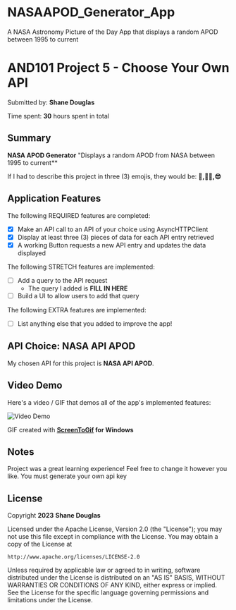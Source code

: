 # NASAAPOD_Generator_App
A NASA Astronomy Picture of the Day App that displays a random APOD between 1995 to current


<!-- (This is a comment) INSTRUCTIONS: Go through this page and fill out any **bolded** entries with their correct values.-->

# AND101 Project 5 - Choose Your Own API

Submitted by: **Shane Douglas**

Time spent: **30** hours spent in total

## Summary

**NASA APOD Generator**  "Displays a random APOD from NASA between 1995 to current**

If I had to describe this project in three (3) emojis, they would be: **:partying_face:,:face_with_spiral_eyes:,:sunglasses:**

## Application Features

<!-- (This is a comment) Please be sure to change the [ ] to [x] for any features you completed.  If a feature is not checked [x], you might miss the points for that item! -->

The following REQUIRED features are completed:

- [x] Make an API call to an API of your choice using AsyncHTTPClient
- [x] Display at least three (3) pieces of data for each API entry retrieved
- [x] A working Button requests a new API entry and updates the data displayed

The following STRETCH features are implemented:

- [ ] Add a query to the API request
  - The query I added is **FILL IN HERE**
- [ ] Build a UI to allow users to add that query

The following EXTRA features are implemented:

- [ ] List anything else that you added to improve the app!

## API Choice: NASA API APOD


My chosen API for this project is **NASA API APOD**.

## Video Demo

Here's a video / GIF that demos all of the app's implemented features:

<img src='http://i.imgur.com/link/to/your/gif/file.gif' title='Video Demo' width='' alt='Video Demo' />

GIF created with **[ScreenToGif](https://www.screentogif.com/) for Windows**

<!-- Recommended tools:
- [Kap](https://getkap.co/) for macOS
- [ScreenToGif](https://www.screentogif.com/) for Windows
- [peek](https://github.com/phw/peek) for Linux. -->

## Notes

Project was a great learning experience! Feel free to change it however you like. You must generate your own api key

## License

Copyright **2023** **Shane Douglas**

Licensed under the Apache License, Version 2.0 (the "License");
you may not use this file except in compliance with the License.
You may obtain a copy of the License at

    http://www.apache.org/licenses/LICENSE-2.0

Unless required by applicable law or agreed to in writing, software
distributed under the License is distributed on an "AS IS" BASIS,
WITHOUT WARRANTIES OR CONDITIONS OF ANY KIND, either express or implied.
See the License for the specific language governing permissions and
limitations under the License.
